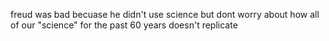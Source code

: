 freud was bad becuase he didn't use science but dont worry about how all of our "science" for the past 60 years doesn't replicate